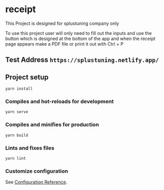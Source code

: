 # receipt

This Project is designed for splustuning company only 

To use this project user will only need to fill out the inputs and use the button which is designed at the bottom of the app and when the receipt page appears make a PDF file or print it out with Ctrl + P 


## Test Address ``` https://splustuning.netlify.app/ ```
## Project setup
```
yarn install
```

### Compiles and hot-reloads for development
```
yarn serve
```

### Compiles and minifies for production
```
yarn build
```

### Lints and fixes files
```
yarn lint
```

### Customize configuration
See [Configuration Reference](https://cli.vuejs.org/config/).
